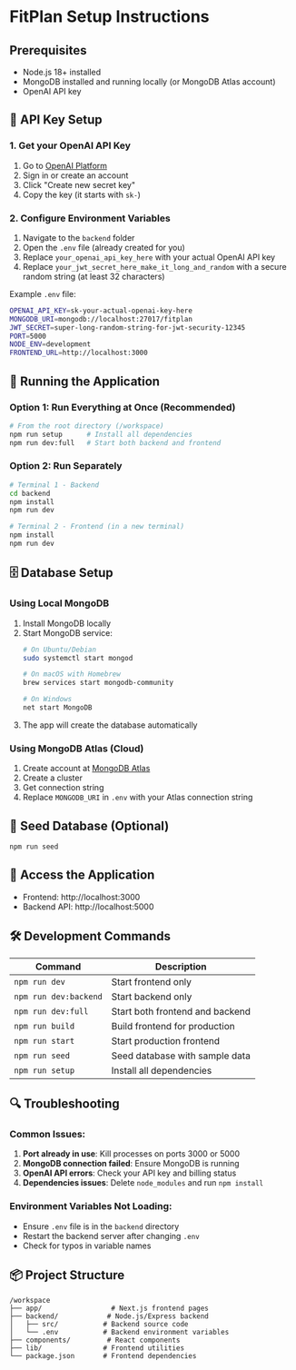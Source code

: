 # FitPlan Setup Instructions

## Prerequisites
- Node.js 18+ installed
- MongoDB installed and running locally (or MongoDB Atlas account)
- OpenAI API key

## 🔑 API Key Setup

### 1. Get your OpenAI API Key
1. Go to [OpenAI Platform](https://platform.openai.com/api-keys)
2. Sign in or create an account
3. Click "Create new secret key"
4. Copy the key (it starts with `sk-`)

### 2. Configure Environment Variables
1. Navigate to the `backend` folder
2. Open the `.env` file (already created for you)
3. Replace `your_openai_api_key_here` with your actual OpenAI API key
4. Replace `your_jwt_secret_here_make_it_long_and_random` with a secure random string (at least 32 characters)

Example `.env` file:
```bash
OPENAI_API_KEY=sk-your-actual-openai-key-here
MONGODB_URI=mongodb://localhost:27017/fitplan
JWT_SECRET=super-long-random-string-for-jwt-security-12345
PORT=5000
NODE_ENV=development
FRONTEND_URL=http://localhost:3000
```

## 🚀 Running the Application

### Option 1: Run Everything at Once (Recommended)
```bash
# From the root directory (/workspace)
npm run setup      # Install all dependencies
npm run dev:full   # Start both backend and frontend
```

### Option 2: Run Separately
```bash
# Terminal 1 - Backend
cd backend
npm install
npm run dev

# Terminal 2 - Frontend (in a new terminal)
npm install
npm run dev
```

## 🗄️ Database Setup

### Using Local MongoDB
1. Install MongoDB locally
2. Start MongoDB service:
   ```bash
   # On Ubuntu/Debian
   sudo systemctl start mongod
   
   # On macOS with Homebrew
   brew services start mongodb-community
   
   # On Windows
   net start MongoDB
   ```
3. The app will create the database automatically

### Using MongoDB Atlas (Cloud)
1. Create account at [MongoDB Atlas](https://www.mongodb.com/cloud/atlas)
2. Create a cluster
3. Get connection string
4. Replace `MONGODB_URI` in `.env` with your Atlas connection string

## 🌱 Seed Database (Optional)
```bash
npm run seed
```

## 📱 Access the Application
- Frontend: http://localhost:3000
- Backend API: http://localhost:5000

## 🛠️ Development Commands

| Command | Description |
|---------|-------------|
| `npm run dev` | Start frontend only |
| `npm run dev:backend` | Start backend only |
| `npm run dev:full` | Start both frontend and backend |
| `npm run build` | Build frontend for production |
| `npm run start` | Start production frontend |
| `npm run seed` | Seed database with sample data |
| `npm run setup` | Install all dependencies |

## 🔍 Troubleshooting

### Common Issues:
1. **Port already in use**: Kill processes on ports 3000 or 5000
2. **MongoDB connection failed**: Ensure MongoDB is running
3. **OpenAI API errors**: Check your API key and billing status
4. **Dependencies issues**: Delete `node_modules` and run `npm install`

### Environment Variables Not Loading:
- Ensure `.env` file is in the `backend` directory
- Restart the backend server after changing `.env`
- Check for typos in variable names

## 📦 Project Structure
```
/workspace
├── app/                 # Next.js frontend pages
├── backend/            # Node.js/Express backend
│   ├── src/           # Backend source code
│   └── .env           # Backend environment variables
├── components/         # React components
├── lib/               # Frontend utilities
└── package.json       # Frontend dependencies
```